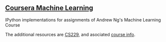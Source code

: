 ## [Coursera Machine Learning](https://www.coursera.org/learn/machine-learning/)

IPython implementations for assignments of Andrew Ng's Machine Learning Course

The additional resources are [CS229](https://see.stanford.edu/Course/CS229), and asociated [course info](http://cs229.stanford.edu/).